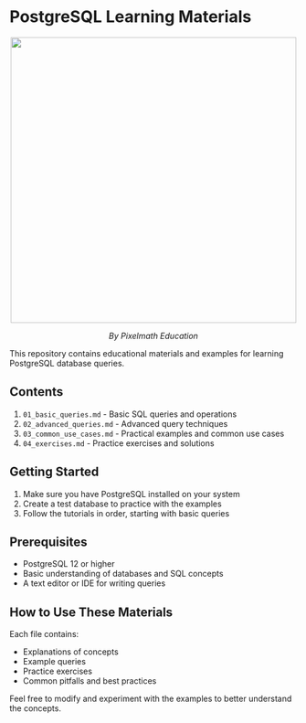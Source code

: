 # PostgreSQL Learning Materials

<div align="center">
  <img src="https://github.com/user-attachments/assets/1ac78f3b-e5d5-40fa-bbd1-fc39b4fc8822" width="500">
  <p><em>By Pixelmath Education</em></p>
</div>

This repository contains educational materials and examples for learning PostgreSQL database queries.

## Contents

1. `01_basic_queries.md` - Basic SQL queries and operations
2. `02_advanced_queries.md` - Advanced query techniques
3. `03_common_use_cases.md` - Practical examples and common use cases
4. `04_exercises.md` - Practice exercises and solutions

## Getting Started

1. Make sure you have PostgreSQL installed on your system
2. Create a test database to practice with the examples
3. Follow the tutorials in order, starting with basic queries

## Prerequisites

- PostgreSQL 12 or higher
- Basic understanding of databases and SQL concepts
- A text editor or IDE for writing queries

## How to Use These Materials

Each file contains:
- Explanations of concepts
- Example queries
- Practice exercises
- Common pitfalls and best practices

Feel free to modify and experiment with the examples to better understand the concepts. 